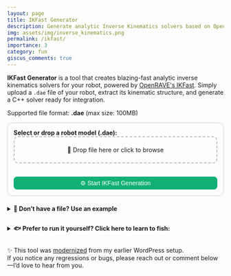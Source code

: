 ```yaml
---
layout: page
title: IKFast Generator
description: Generate analytic Inverse Kinematics solvers based on OpenRAVE's IKFast
img: assets/img/inverse_kinematics.png
permalink: /ikfast/
importance: 3
category: fun
giscus_comments: true
---
```


<p>
  <strong>IKFast Generator</strong> is a tool that creates blazing-fast analytic inverse kinematics solvers for your robot, powered by <a href="http://openrave.org/docs/latest_stable/openravepy/ikfast/" target="_blank">OpenRAVE's IKFast</a>. Simply upload a <code>.dae</code> file of your robot, extract its kinematic structure, and generate a C++ solver ready for integration.
</p>

<p>Supported file format: <strong>.dae</strong> (max size: 100MB)</p>

<form id="uploadForm" class="ikfast-form" onsubmit="event.preventDefault(); uploadFile();">
  <label for="fileInput"><strong>Select or drop a robot model (.dae):</strong></label>
  <div id="dropArea" class="ikfast-drop">
    <input type="file" id="fileInput" accept=".dae" required hidden />
    <div id="dropText">📂 Drop file here or click to browse</div>
  </div>
  <br>
  <button class="ikfast-button" type="submit">⚙️ Start IKFast Generation</button>
</form>

<details style="margin-top: 1.5em;">
  <summary><strong>📁 Don’t have a file? Use an example</strong></summary>
  <div style="display: flex; gap: 1em; flex-wrap: wrap;">
    <a href="{{ '/assets/3d/abb_irb52_7_120.dae' | relative_url }}" download>
      <button type="button" class="ikfast-button">⬇️ Download Example</button>
    </a>
  </div>
  <small style="opacity: 0.75;">Use it with: baselink = <code>0</code>, eelink = <code>8</code>, solver = <code>Transform6D</code>, and leave free indices empty.</small>
</details>

<div id="ikfast-results" style="display:none;">
  <hr />
  <p><strong>Link Info:</strong></p>
  <p>
    Below you should see a graph of your robot. For each link its index and parents should be shown.<br />
    <small style="color: grey;">(In case of error or no output at all, please check that the joint limits are defined in your robot file.)</small>
  </p>
  <pre id="ikfast-link-info" class="ikfast-pre">Waiting for upload...</pre>

  <div id="ikfastFormContainer" style="display:none;">
    <hr />
    <p>
      <strong>Generate IKFast Solver:</strong><br>
      Provide parameters for the solver generation below. Refer to the <a href="http://openrave.org/docs/latest_stable/openravepy/ikfast/" target="_blank">IKFast docs</a> for info about free indices and solver types.
    </p>

    <form id="ikfastForm" class="ikfast-form" onsubmit="event.preventDefault(); generateSolver();">
      <label for="baselink"><strong>Base link index:</strong></label>
      <input type="text" id="baselink" required />

      <label for="eelink"><strong>End effector link index:</strong></label>
      <input type="text" id="eelink" required />

      <label for="freeindices"><strong>Free indices (comma-separated):</strong></label>
      <input type="text" id="freeindices" placeholder="e.g. 0,3,5" />

      <label for="solver"><strong>Solver type:</strong></label>
      <select id="solver" required>
        <option value="transform6d">Transform6D</option>
        <option value="rotation3d">Rotation3D</option>
        <option value="translation3d">Translation3D</option>
        <option value="direction3d">Direction3D</option>
        <option value="ray4d">Ray4D</option>
        <option value="lookat3d">Lookat3D</option>
        <option value="translationdirection5d">TranslationDirection5D</option>
        <option value="translationxy2d">TranslationXY2D</option>
        <option value="translationxyorientation3d">TranslationXYOrientation3D</option>
        <option value="translationxaxisangle4d">TranslationXAxisAngle4D</option>
        <option value="translationyaxisangle4d">TranslationYAxisAngle4D</option>
        <option value="translationzaxisangle4d">TranslationZAxisAngle4D</option>
      </select>

      <br><br>
      <button class="ikfast-button" type="submit">⚙️ Generate Solver</button>
    </form>

  </div>

  <div id="ikfast-solver-output" style="display:none;">
    <hr />
    <p><strong>Solver Logs:</strong></p>
    <pre id="ikfast-solver-log" class="ikfast-pre"></pre>
    <a id="downloadSolverLink" style="display:none;" download>⬇️ Download Generated Solver</a>
  </div>
</div>

<details style="margin-top: 2em;">
  <summary><strong>🐟 Prefer to run it yourself? Click here to learn to fish:</strong></summary>
  <p style="margin-top: 1em;">
    To try it locally, first <strong>download the example file above</strong> (or use your own). Then run this command in your terminal:
  </p>
  <pre class="ikfast-pre">docker run --rm \\
  -v $(pwd):/data \\
  hamzamerzic/openrave-py3 \\
  python3 -m openravepy._openravepy_.ikfast \\
    --robot /data/abb_irb52_7_120.dae \\
    --iktype transform6d \\
    --baselink 0 \\
    --eelink 8 \\
    --savefile /data/ikfast_output.cpp
</pre>
</details>

<p style="margin-top: 2em;">
  ✨ This tool was <a href="https://hamzamerzic.info/blog/2025/website-migration/">modernized</a> from my earlier WordPress setup.<br />
  If you notice any regressions or bugs, please reach out or comment below—I’d love to hear from you.
</p>

<script>
async function uploadFile() {
  const file = document.getElementById("fileInput").files[0];
  const responseEl = document.getElementById("ikfast-link-info");

  if (!file) return alert("Please select a file.");
  if (file.size > 100 * 1024 * 1024) return alert("File size must be under 100MB.");
  if (!file.name.toLowerCase().endsWith(".dae")) return alert("Only .dae files are supported.");

  document.getElementById("ikfast-results").style.display = "block";
  responseEl.textContent = "⏳ Uploading and analyzing...";

  const formData = new FormData();
  formData.append("file", file);

  try {
    const res = await fetch("https://robot-link-info-692118822266.europe-west1.run.app/robot_link_info", {
      method: "POST",
      body: formData
    });

    if (res.status === 429) {
      responseEl.textContent = "🚫 Rate limit hit. Please wait and try again shortly.";
      return;
    }

    const text = await res.text();
    responseEl.textContent = res.ok ? text : "❌ Error: " + text;

    if (res.ok) {
      document.getElementById("ikfastFormContainer").style.display = "block";
    }
  } catch (err) {
    responseEl.textContent = "❌ Upload failed: " + err.message;
  }
}

async function generateSolver() {
  const solverLogEl = document.getElementById("ikfast-solver-log");
  const downloadLink = document.getElementById("downloadSolverLink");
  const solverOutputBlock = document.getElementById("ikfast-solver-output");

  solverOutputBlock.style.display = "block";
  solverLogEl.textContent = "";
  downloadLink.style.display = "none";

  const file = document.getElementById("fileInput").files[0];
  const formData = new FormData();
  formData.append("file", file);
  formData.append("solver", document.getElementById("solver").value);
  formData.append("baselink", document.getElementById("baselink").value);
  formData.append("eelink", document.getElementById("eelink").value);
  formData.append("freeindices", document.getElementById("freeindices").value);

  try {
    const res = await fetch("https://ikfast-solver-692118822266.europe-west1.run.app/generate_solver", {
      method: "POST",
      body: formData
    });

    if (res.status === 429) {
      solverLogEl.textContent = "🚫 Rate limit hit. Please try again later.";
      return;
    }

    const reader = res.body.getReader();
    const decoder = new TextDecoder("utf-8");

    let logBuffer = "";
    let cppBuffer = "";
    let insideCpp = false;

    while (true) {
      const { done, value } = await reader.read();
      if (done) break;

      let chunk = decoder.decode(value, { stream: true });

      if (chunk.includes("📎 Begin generated ikfast_output.cpp")) {
        insideCpp = true;
        chunk = chunk.split("📎 Begin generated ikfast_output.cpp\n\n").pop();
      } else if (chunk.includes("📎 End of ikfast_output.cpp")) {
        chunk = chunk.split("📎 End of ikfast_output.cpp")[0];
        cppBuffer += chunk;

        const blob = new Blob([cppBuffer], { type: "text/plain" });
        const url = URL.createObjectURL(blob);
        downloadLink.href = url;
        downloadLink.download = "ikfast_generated.cpp";
        downloadLink.style.display = "inline-block";

        insideCpp = false;
        cppBuffer = "";
        continue;
      }

      if (insideCpp) {
        cppBuffer += chunk;
      } else {
        logBuffer += chunk;
        solverLogEl.textContent = logBuffer;
        solverLogEl.scrollTop = solverLogEl.scrollHeight;
      }
    }
  } catch (err) {
    solverLogEl.textContent = "❌ Solver generation failed: " + err.message;
  }
}

document.addEventListener("DOMContentLoaded", () => {
  const dropArea = document.getElementById("dropArea");
  const fileInput = document.getElementById("fileInput");
  const dropText = document.getElementById("dropText");

  const updateDropText = () => {
    dropText.textContent = fileInput.files.length > 0
      ? `📁 Selected: ${fileInput.files[0].name}`
      : "📂 Drop file here or click to browse";
  };

  dropArea.addEventListener("click", () => fileInput.click());
  ["dragenter", "dragover"].forEach(event =>
    dropArea.addEventListener(event, e => {
      e.preventDefault();
      dropArea.classList.add("highlight");
    })
  );
  ["dragleave", "drop"].forEach(event =>
    dropArea.addEventListener(event, e => {
      e.preventDefault();
      dropArea.classList.remove("highlight");
    })
  );
  dropArea.addEventListener("drop", e => {
    fileInput.files = e.dataTransfer.files;
    updateDropText();
  });
  fileInput.addEventListener("change", updateDropText);
});
</script>

<style>
.ikfast-form {
  padding: 1em;
  border: 1px solid var(--border-color, #ccc);
  border-radius: 12px;
  max-width: 500px;
}

.ikfast-form input,
.ikfast-form select,
.ikfast-button {
  font-size: 1em;
  padding: 0.5em;
  margin-top: 0.4em;
  width: 100%;
  box-sizing: border-box;
  border: 1px solid #ccc;
  border-radius: 6px;
}

.ikfast-button {
  background-color: #12b075;
  color: white;
  cursor: pointer;
  border: none;
  border-radius: 8px;
  transition: background 0.2s ease;
  margin-top: 1em;
}

.ikfast-button:hover {
  background-color: #0e8d5d;
}

.ikfast-drop {
  border: 2px dashed #bbb;
  padding: 1.5em;
  text-align: center;
  cursor: pointer;
  border-radius: 10px;
  transition: background 0.3s ease;
}

.ikfast-drop.highlight {
  background: #e0ffe8;
}

.ikfast-pre {
  padding: 1em;
  white-space: pre-wrap;
  word-wrap: break-word;
  background: #eee;
  border-radius: 8px;
  max-height: 600px;
  overflow: auto;
  scroll-behavior: smooth;
}

#downloadSolverLink {
  display: none;
  margin-top: 1em;
  padding: 0.6em;
  background-color: #12b075;
  border-radius: 6px;
  text-decoration: none;
  color: white;
  font-weight: bold;
  text-align: center;
}

#downloadSolverLink:hover {
  background-color: #0e8d5d;
}
</style>
